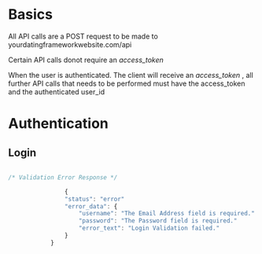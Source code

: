 # Basics

All API calls are a POST request to be made to yourdatingframeworkwebsite.com/api 

Certain API calls donot require an *access_token*

When the user is authenticated. The client will receive an *access_token* , all further API calls that needs to be performed must have the access_token and the authenticated user_id


# Authentication


## Login


``` javascript

/* Validation Error Response */

      			{
				"status": "error"
				"error_data": {
					"username": "The Email Address field is required."
					"password": "The Password field is required."
					"error_text": "Login Validation failed."
				}
			}

```
